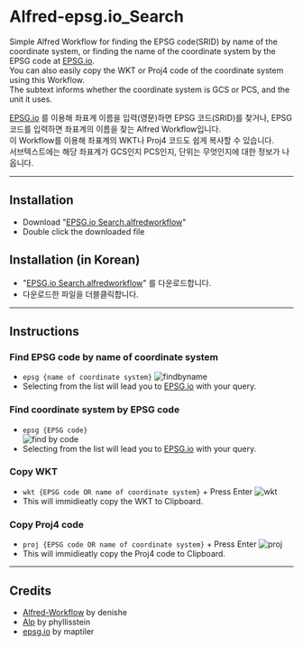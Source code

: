 # Alfred-epsg.io_Search
Simple Alfred Workflow for finding the EPSG code(SRID) by name of the coordinate system, or finding the name of the coordinate system by the EPSG code at [EPSG.io](http://epsg.io/).  
You can also easily copy the WKT or Proj4 code of the coordinate system using this Workflow.  
The subtext informs whether the coordinate system is GCS or PCS, and the unit it uses.

[EPSG.io](http://epsg.io/) 를 이용해 좌표계 이름을 입력(영문)하면 EPSG 코드(SRID)를 찾거나, EPSG 코드를 입력하면 좌표계의 이름을 찾는 Alfred Workflow입니다.  
이 Workflow를 이용해 좌표계의 WKT나 Proj4 코드도 쉽게 복사할 수 있습니다.  
서브텍스트에는 해당 좌표계가 GCS인지 PCS인지, 단위는 무엇인지에 대한 정보가 나옵니다.

--------------
## Installation
* Download "[EPSG.io Search.alfredworkflow](https://github.com/custardcream98/Alfred-epsg.io_Search/raw/main/EPSG.io%20Search.alfredworkflow)"
* Double click the downloaded file

## Installation (in Korean)
* "[EPSG.io Search.alfredworkflow](https://github.com/custardcream98/Alfred-epsg.io_Search/raw/main/EPSG.io%20Search.alfredworkflow)" 를 다운로드합니다.
* 다운로드한 파일을 더블클릭합니다.

--------------
## Instructions
### Find EPSG code by name of coordinate system
* ```epsg {name of coordinate system}```
![findbyname](https://user-images.githubusercontent.com/87423085/130335571-195df6b8-3c19-44dc-9ef2-25732285409e.png)
* Selecting from the list will lead you to [EPSG.io](http://epsg.io/) with your query.

### Find coordinate system by EPSG code
* ```epsg {EPSG code}```  
![find by code](https://user-images.githubusercontent.com/87423085/130335881-2fb74ee0-6e4b-4a8e-8e8f-7d2ba0d1499e.png)
* Selecting from the list will lead you to [EPSG.io](http://epsg.io/) with your query.

### Copy WKT
* ```wkt {EPSG code OR name of coordinate system}``` + Press Enter
![wkt](https://user-images.githubusercontent.com/87423085/130335931-adda5a73-d978-4058-a0f2-1596c34f7a5d.png)
* This will immidieatly copy the WKT to Clipboard.

### Copy Proj4 code
* ```proj {EPSG code OR name of coordinate system}``` + Press Enter
![proj](https://user-images.githubusercontent.com/87423085/130335976-92263ee7-db7c-4942-8fe8-73ee640c9c52.png)
* This will immidieatly copy the Proj4 code to Clipboard.


---------------
## Credits
* [Alfred-Workflow](https://github.com/deanishe/alfred-workflow) by denishe
* [Alp](https://github.com/phyllisstein/alp) by phyllisstein
* [epsg.io](https://github.com/maptiler/epsg.io) by maptiler
